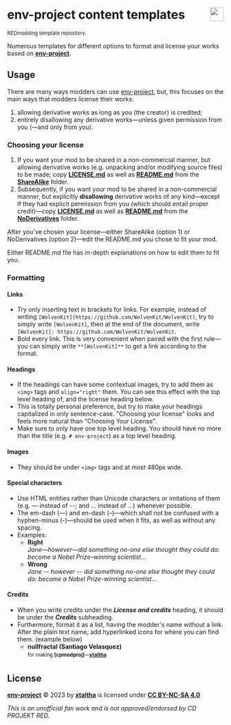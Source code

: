 <!-- @format -->

# env-project content templates <img align="right" src="https://user-images.githubusercontent.com/99456326/253195160-df589079-e508-4c30-8bd4-f7acebc43187.svg" width="32px">

<sup>REDmodding template repository.</sup>

Numerous templates for different options to format and license your works based on **[env-project]**.

## Usage

There are many ways modders can use [env-project], but, this focuses on the main ways that modders license their works:

1. allowing derivative works as long as you (the creator) is credited;
1. entirely disallowing any derivative works&mdash;unless given permission from you (&mdash;and only from you).

### Choosing your license

1. If you want your mod to be shared in a non-commercial manner, but allowing derivative works (e.g. unpacking and/or modifying source files) to be made; copy **[LICENSE.md](ShareAlike/LICENSE.md)** as well as **[README.md](ShareAlike/README.md)** from the **[ShareAlike](ShareAlike/)** folder.
1. Subsequently, if you want your mod to be shared in a non-commercial manner, but explicitly **disallowing** derivative works of any kind&mdash;except if they had explicit permission from you (which should entail proper credit)&mdash;copy **[LICENSE.md](NoDerivatives/LICENSE.md)** as well as **[README.md](NoDerivatives/README.md)** from the **[NoDerivatives](NoDerivatives/)** folder.

After you've chosen your license&mdash;either ShareAlike (option 1) or NoDerivatives (option 2)&mdash;edit the README.md you chose to fit your mod.

Either README.md file has in-depth explanations on how to edit them to fit you.

### Formatting

#### Links

- Try only inserting text in brackets for links. For example, instead of writing `[WolvenKit](https://github.com/WolvenKit/WolvenKit)`, try to simply write `[WolvenKit]`, then at the end of the document, write `[WolvenKit]: https://github.com/WolvenKit/WolvenKit`.
- Bold every link. This is very convenient when paired with the first rule&mdash;you can simply write `**[WolvenKit]**` to get a link according to the format.

#### Headings

- If the headings can have some contextual images, try to add them as `<img>` tags and `align="right"` them. You can see this effect with the top level heading of, and the license heading below.
- This is totally personal preference, but try to make your headings capitalized in only sentence-case. "Choosing your license" looks and feels more natural than "Choosing Your License".
- Make sure to only have one top level heading. You should have no more than the title (e.g. `# env-project`) as a top level heading.

#### Images

- They should be under `<img>` tags and at most 480px wide.

#### Special characters

- Use HTML entities rather than Unicode characters or imitations of them (e.g. &mdash; instead of --; and &hellip; instead of ...) whenever possible.
- The em-dash (&mdash;) and en-dash (&ndash;)&mdash;which shall not be confused with a hyphen-minus (-)&mdash;should be used when it fits, as well as without any spacing.
- Examples:
  + **Right**  
    _Jane&mdash;however&mdash;did something no-one else thought they could do: become a Nobel Prize&ndash;winning scientist&hellip;_
  + **Wrong**  
    _Jane -- however -- did something no-one else thought they could do: become a Nobel Prize-winning scientist..._

#### Credits

- When you write credits under the **_License and credits_** heading, it should be under the **_Credits_** subheading.
- Furthermore, format it as a list, having the modder's name without a link. After the plain text name, add hyperlinked icons for where you can find them. (example below)
  - **nullfractal (Santiago Velasquez)** <sub>[<img src="https://images.nexusmods.com/favicons/ReskinOrange/favicon-230x230.png" height="16px">](https://www.nexusmods.com/cyberpunk2077/users/75442863) [<img src="https://github.com/fluidicon.png" height="16px">](https://github.com/nullfrctl)</sub>  
    <sup>for making **[cpmodproj]**&mdash;**[xtaltha]**</sup>

## License [<img align="right" height="16px" src="https://mirrors.creativecommons.org/presskit/icons/sa.svg"><img align="right" height="16px" src="https://mirrors.creativecommons.org/presskit/icons/nc.svg"> <img align="right" height="16px" src="https://mirrors.creativecommons.org/presskit/icons/by.svg"> <img align="right" height="16px" src="https://mirrors.creativecommons.org/presskit/icons/cc.svg">][CC BY-NC-SA 4.0]

**[env-project]** © 2023 by **[xtaltha]** is licensed under **[CC BY-NC-SA 4.0]**

_This is an unofficial fan work and is not approved/endorsed by CD PROJEKT RED._

[CC BY-NC-SA 4.0]: http://creativecommons.org/licenses/by-nc-sa/4.0/
[xtaltha]: https://github.com/xtaltha
[env-project]: https://github.com/xtaltha/cpmodproj
